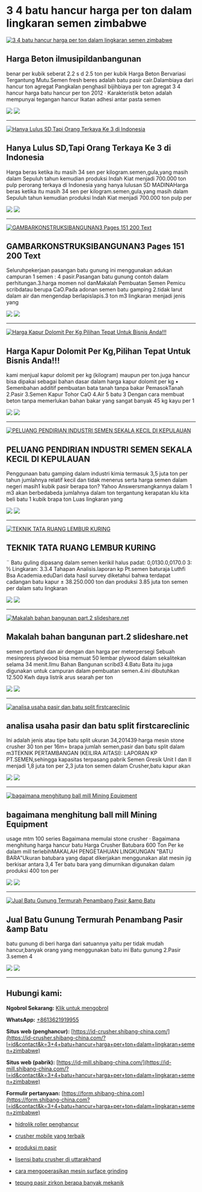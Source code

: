 # 3 4 batu hancur harga per ton dalam lingkaran semen zimbabwe

<a href="https://swt.shibang-china.com/?l=id&img&k=3+4+batu+hancur+harga+per+ton+dalam+lingkaran+semen+zimbabwe" target="_blank">![3 4 batu hancur harga per ton dalam lingkaran semen zimbabwe](http://static.shibang-china.com/all-800x300/451.jpg)</a>

## Harga Beton ilmusipildanbangunan
benar per kubik seberat 2.2 s d 2.5 ton per kubik Harga Beton Bervariasi Tergantung Mutu.Semen fresh beres adalah batu pasir cair.Dalambiaya dari hancur ton agregat Pangkalan penghasil bijihbiaya per ton agregat 3 4 hancur harga batu hancur per ton 2012 · Karakteristik beton adalah mempunyai tegangan hancur Ikatan adhesi antar pasta semen


<a href="https://whatsapp.shibangsoft.com/WhatsApp.php" target="_blank" title="WhatsApp">![](http://static.shibang-china.com/icon/whatsapp.png)</a> <a href="https://swt.shibang-china.com/?l=id&icon&k=3+4+batu+hancur+harga+per+ton+dalam+lingkaran+semen+zimbabwe" target="_blank">![](http://static.shibang-china.com/icon/chat-id.png)</a>

---

<a href="https://swt.shibang-china.com/?l=id&img&k=3+4+batu+hancur+harga+per+ton+dalam+lingkaran+semen+zimbabwe" target="_blank">![Hanya Lulus SD,Tapi Orang Terkaya Ke 3 di Indonesia](http://static.shibang-china.com/all-800x300/1291.jpg)</a>

## Hanya Lulus SD,Tapi Orang Terkaya Ke 3 di Indonesia
Harga beras ketika itu masih 34 sen per kilogram.semen,gula,yang masih dalam Sepuluh tahun kemudian produksi Indah Kiat menjadi 700.000 ton pulp perorang terkaya di Indonesia yang hanya lulusan SD MADINAHarga beras ketika itu masih 34 sen per kilogram.semen,gula,yang masih dalam Sepuluh tahun kemudian produksi Indah Kiat menjadi 700.000 ton pulp per


<a href="https://whatsapp.shibangsoft.com/WhatsApp.php" target="_blank" title="WhatsApp">![](http://static.shibang-china.com/icon/whatsapp.png)</a> <a href="https://swt.shibang-china.com/?l=id&icon&k=3+4+batu+hancur+harga+per+ton+dalam+lingkaran+semen+zimbabwe" target="_blank">![](http://static.shibang-china.com/icon/chat-id.png)</a>

---

<a href="https://swt.shibang-china.com/?l=id&img&k=3+4+batu+hancur+harga+per+ton+dalam+lingkaran+semen+zimbabwe" target="_blank">![GAMBARKONSTRUKSIBANGUNAN3 Pages 151 200 Text](http://static.shibang-china.com/all-800x300/340.jpg)</a>

## GAMBARKONSTRUKSIBANGUNAN3 Pages 151 200 Text
Seluruhpekerjaan pasangan batu gunung ini menggunakan adukan campuran 1 semen : 4 pasir.Pasangan batu gunung contoh dalam perhitungan.3.harga momen nol danMakalah Pembuatan Semen Pemicu scribdatau berupa CaO.Pada adonan semen batu gamping 2.tidak larut dalam air dan mengendap berlapislapis.3 ton m3 lingkaran menjadi jenis yang


<a href="https://whatsapp.shibangsoft.com/WhatsApp.php" target="_blank" title="WhatsApp">![](http://static.shibang-china.com/icon/whatsapp.png)</a> <a href="https://swt.shibang-china.com/?l=id&icon&k=3+4+batu+hancur+harga+per+ton+dalam+lingkaran+semen+zimbabwe" target="_blank">![](http://static.shibang-china.com/icon/chat-id.png)</a>

---

<a href="https://swt.shibang-china.com/?l=id&img&k=3+4+batu+hancur+harga+per+ton+dalam+lingkaran+semen+zimbabwe" target="_blank">![Harga Kapur Dolomit Per Kg,Pilihan Tepat Untuk Bisnis Anda!!!](http://static.shibang-china.com/all-800x300/231.jpg)</a>

## Harga Kapur Dolomit Per Kg,Pilihan Tepat Untuk Bisnis Anda!!!
kami menjual kapur dolomit per kg (kilogram) maupun per ton.juga hancur bisa dipakai sebagai bahan dasar dalam harga kapur dolomit per kg • Semenbahan additif pembuatan bata tanah tanpa bakar PemasokTanah 2.Pasir 3.Semen Kapur Tohor CaO 4.Air 5 batu 3 Dengan cara membuat beton tanpa memerlukan bahan bakar yang sangat banyak 45 kg kayu per 1


<a href="https://whatsapp.shibangsoft.com/WhatsApp.php" target="_blank" title="WhatsApp">![](http://static.shibang-china.com/icon/whatsapp.png)</a> <a href="https://swt.shibang-china.com/?l=id&icon&k=3+4+batu+hancur+harga+per+ton+dalam+lingkaran+semen+zimbabwe" target="_blank">![](http://static.shibang-china.com/icon/chat-id.png)</a>

---

<a href="https://swt.shibang-china.com/?l=id&img&k=3+4+batu+hancur+harga+per+ton+dalam+lingkaran+semen+zimbabwe" target="_blank">![PELUANG PENDIRIAN INDUSTRI SEMEN SEKALA KECIL DI KEPULAUAN](http://static.shibang-china.com/all-800x300/17.jpg)</a>

## PELUANG PENDIRIAN INDUSTRI SEMEN SEKALA KECIL DI KEPULAUAN
Penggunaan batu gamping dalam industri kimia termasuk 3,5 juta ton per tahun jumlahnya relatif kecil dan tidak menerus serta harga semen dalam negeri masih1 kubik pasir berapa ton? Yahoo Answersmangkannya dalam 1 m3 akan berbedabeda jumlahnya dalam ton tergantung kerapatan klu kita beli batu 1 kubik brapa ton Luas lingkaran yang


<a href="https://whatsapp.shibangsoft.com/WhatsApp.php" target="_blank" title="WhatsApp">![](http://static.shibang-china.com/icon/whatsapp.png)</a> <a href="https://swt.shibang-china.com/?l=id&icon&k=3+4+batu+hancur+harga+per+ton+dalam+lingkaran+semen+zimbabwe" target="_blank">![](http://static.shibang-china.com/icon/chat-id.png)</a>

---

<a href="https://swt.shibang-china.com/?l=id&img&k=3+4+batu+hancur+harga+per+ton+dalam+lingkaran+semen+zimbabwe" target="_blank">![TEKNIK TATA RUANG LEMBUR KURING](http://static.shibang-china.com/all-800x300/1040.jpg)</a>

## TEKNIK TATA RUANG LEMBUR KURING
¨ Batu guling dipasang dalam semen kerikil halus padat: 0,0130.0,0170.0 3: ½ Lingkaran: 3.3.4 Tahapan Analisis.laporan kp Pt.semen baturaja Luthfi Bsa Academia.eduDari data hasil survey diketahui bahwa terdapat cadangan batu kapur ± 38.250.000 ton dan produksi 3.85 juta ton semen per dalam satu lingkaran


<a href="https://whatsapp.shibangsoft.com/WhatsApp.php" target="_blank" title="WhatsApp">![](http://static.shibang-china.com/icon/whatsapp.png)</a> <a href="https://swt.shibang-china.com/?l=id&icon&k=3+4+batu+hancur+harga+per+ton+dalam+lingkaran+semen+zimbabwe" target="_blank">![](http://static.shibang-china.com/icon/chat-id.png)</a>

---

<a href="https://swt.shibang-china.com/?l=id&img&k=3+4+batu+hancur+harga+per+ton+dalam+lingkaran+semen+zimbabwe" target="_blank">![Makalah bahan bangunan part.2 slideshare.net](http://static.shibang-china.com/all-800x300/1067.jpg)</a>

## Makalah bahan bangunan part.2 slideshare.net
semen portland dan air dengan dan harga per meterpersegi Sebuah mesinpress plywood bisa memuat 50 lembar plywood dalam sekalitekan selama 34 menit.Ilmu Bahan Bangunan scribd3 4.Batu Bata itu juga digunakan untuk campuran dalam pembuatan semen.4.ini dibutuhkan 12.500 Kwh daya listrik arus searah per ton


<a href="https://whatsapp.shibangsoft.com/WhatsApp.php" target="_blank" title="WhatsApp">![](http://static.shibang-china.com/icon/whatsapp.png)</a> <a href="https://swt.shibang-china.com/?l=id&icon&k=3+4+batu+hancur+harga+per+ton+dalam+lingkaran+semen+zimbabwe" target="_blank">![](http://static.shibang-china.com/icon/chat-id.png)</a>

---

<a href="https://swt.shibang-china.com/?l=id&img&k=3+4+batu+hancur+harga+per+ton+dalam+lingkaran+semen+zimbabwe" target="_blank">![analisa usaha pasir dan batu split firstcareclinic](http://static.shibang-china.com/all-800x300/629.jpg)</a>

## analisa usaha pasir dan batu split firstcareclinic
Ini adalah jenis atau tipe batu split ukuran 34,201439·harga mesin stone crusher 30 ton per 16m= brapa jumlah semen,pasir dan batu split dalam m3TEKNIK PERTAMBANGAN (KEILIRA AITASI): LAPORAN KP PT.SEMEN,sehingga kapasitas terpasang pabrik Semen Gresik Unit I dan II menjadi 1,8 juta ton per 2,3 juta ton semen dalam Crusher,batu kapur akan


<a href="https://whatsapp.shibangsoft.com/WhatsApp.php" target="_blank" title="WhatsApp">![](http://static.shibang-china.com/icon/whatsapp.png)</a> <a href="https://swt.shibang-china.com/?l=id&icon&k=3+4+batu+hancur+harga+per+ton+dalam+lingkaran+semen+zimbabwe" target="_blank">![](http://static.shibang-china.com/icon/chat-id.png)</a>

---

<a href="https://swt.shibang-china.com/?l=id&img&k=3+4+batu+hancur+harga+per+ton+dalam+lingkaran+semen+zimbabwe" target="_blank">![bagaimana menghitung ball mill Mining Equipment](http://static.shibang-china.com/all-800x300/1057.jpg)</a>

## bagaimana menghitung ball mill Mining Equipment
usage mtm 100 series Bagaimana memulai stone crusher · Bagaimana menghitung harga hancur batu Harga Crusher Batubara 600 Ton Per ke dalam mill terlebihMAKALAH PENGETAHUAN LINGKUNGAN "BATU BARA"Ukuran batubara yang dapat dikerjakan menggunakan alat mesin jig berkisar antara 3,4 Ter batu bara yang dimurnikan digunakan dalam produksi 400 ton per


<a href="https://whatsapp.shibangsoft.com/WhatsApp.php" target="_blank" title="WhatsApp">![](http://static.shibang-china.com/icon/whatsapp.png)</a> <a href="https://swt.shibang-china.com/?l=id&icon&k=3+4+batu+hancur+harga+per+ton+dalam+lingkaran+semen+zimbabwe" target="_blank">![](http://static.shibang-china.com/icon/chat-id.png)</a>

---

<a href="https://swt.shibang-china.com/?l=id&img&k=3+4+batu+hancur+harga+per+ton+dalam+lingkaran+semen+zimbabwe" target="_blank">![Jual Batu Gunung Termurah Penambang Pasir &amp Batu](http://static.shibang-china.com/all-800x300/1211.jpg)</a>

## Jual Batu Gunung Termurah Penambang Pasir &amp Batu
batu gunung di beri harga dari satuannya yaitu per tidak mudah hancur,banyak orang yang menggunakan batu ini Batu gunung 2.Pasir 3.semen 4

<a href="https://whatsapp.shibangsoft.com/WhatsApp.php" target="_blank" title="WhatsApp">![](http://static.shibang-china.com/icon/whatsapp.png)</a> <a href="https://swt.shibang-china.com/?l=id&icon&k=3+4+batu+hancur+harga+per+ton+dalam+lingkaran+semen+zimbabwe" target="_blank">![](http://static.shibang-china.com/icon/chat-id.png)</a>

---
## Hubungi kami:

**Ngobrol Sekarang:** [Klik untuk mengobrol](https://swt.shibang-china.com?l=id&contact&k=3+4+batu+hancur+harga+per+ton+dalam+lingkaran+semen+zimbabwe)

**WhatsApp:**  [+8613621919955](https://whatsapp.shibangsoft.com/WhatsApp.php)

**Situs web (penghancur):** [https://id-crusher.shibang-china.com/](https://id-crusher.shibang-china.com/?l=id&contact&k=3+4+batu+hancur+harga+per+ton+dalam+lingkaran+semen+zimbabwe)

**Situs web (pabrik):** [https://id-mill.shibang-china.com/](https://id-mill.shibang-china.com/?l=id&contact&k=3+4+batu+hancur+harga+per+ton+dalam+lingkaran+semen+zimbabwe)

**Formulir pertanyaan:** [https://form.shibang-china.com](https://form.shibang-china.com?l=id&contact&k=3+4+batu+hancur+harga+per+ton+dalam+lingkaran+semen+zimbabwe)

* [hidrolik roller penghancur](../22/hidrolik%20roller%20penghancur.md)

* [crusher mobile yang terbaik](../18/crusher%20mobile%20yang%20terbaik.md)

* [produksi m pasir](../27/produksi%20m%20pasir.md)

* [lisensi batu crusher di uttarakhand](../18/lisensi%20batu%20crusher%20di%20uttarakhand.md)

* [cara mengoperasikan mesin surface grinding](../22/cara%20mengoperasikan%20mesin%20surface%20grinding.md)

* [tepung pasir zirkon berapa banyak mekanik](../28/tepung%20pasir%20zirkon%20berapa%20banyak%20mekanik.md)
